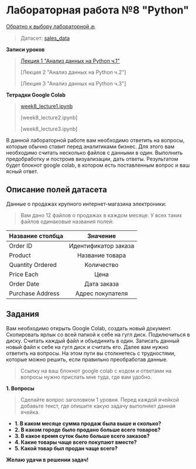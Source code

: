 # Лабораторная работа №8 "Python"

[Обратно к выбору лабораторной :back:](https://github.com/sadokhin/A1_Data_Visualization/blob/962705b6445b2bc117fa2d7bd38c10e4f1718aba/README.md)

> Датасет: [sales_data](https://drive.google.com/drive/folders/1AEiWXADWenoyEp-qngAA7Q27oULL6Xt1?usp=sharing)

__Записи уроков__

> [Лекция 1 "Анализ данных на Python ч.1"](https://youtu.be/vhrg_v69co4)
> 
> [Лекция 2 "Анализ данных на Python ч.2"]
> 
> [Лекция 3 "Анализ данных на Python ч.3"]


__Тетрадки Google Colab__

> [week8_lecture1.ipynb](https://colab.research.google.com/drive/1spXh8MkA9SSCpjtsdf03ZzE6GoDC-FpL?usp=sharing)
> 
> [week8_lecture2.ipynb]
> 
> [week8_lecture3.ipynb]

В данной лабораторной работе вам необходимо ответить на вопросы, которые обычно ставит перед аналитиками бизнес. Для этого вам необходимо считать несколько файлов с данными в один. Выполнить предобработку и построив визуализации, дать ответы. Результатом будет блокнот google colab, в котором есть поставленным вопрос и ваш ясный ответ.

## Описание полей датасета

Данные о продажах крупного интернет-магазина электроники:

> Вам дано 12 файлов о продажах в каждом месяце. У всех таких файлов одинаковые названия полей: 

| Название столбца | Значение |
| -----------------|:--------:|
| Order ID | Идентификатор заказа |
| Product |	Название товара |
| Quantity Ordered |	Количество |
| Price Each |	Цена |
| Order Date | Дата заказа |
| Purchase Address | Адрес покупателя |

## Задания

Вам необходимо открыть Google Colab, создать новый документ. Скопировать ярлык со всей папкой к себе на гугл диск. Подключиться в диску. Считать каждый файл и объединить в один. Записать данный новый файл к себе на гугл диск и считать его. Далее вам нужно ответить на вопросы. На этом пути вы столкнетесь с трудностями, которые можно решить, если правильно преобработав данные.

> Ссылку на ваш блокнот google colab с кодом и ответами на вопросы нужно прислать мне туда, где вам удобно.

__1. Вопросы__

> Сделайте вопрос заголовком 1 уровня.
> Перед каждой ячейкой добавьте текст, где опишите какую задачу выполняет данная ячейка.

- __1. В каком месяце сумма продаж была выше и сколько?__
- __2. В каком городе было продано больше всего товаров?__
- __3. В какое время суток было больше всего заказов?__
- __4. Какие товары чаще всего покупают вместе?__
- __5. Какой товар был продан чаще всего?__


__Желаю удачи в решении задач!__
